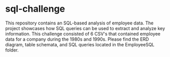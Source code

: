 # sql-challenge

This repository contains an SQL-based analysis of employee data. The project showcases how SQL queries can be used to extract and analyze key information.
This challenge consisted of 6 CSV's that contained employee data for a company during the 1980s and 1990s. Please find the ERD diagram, table schemata, and SQL queries located in the EmployeeSQL folder. 
